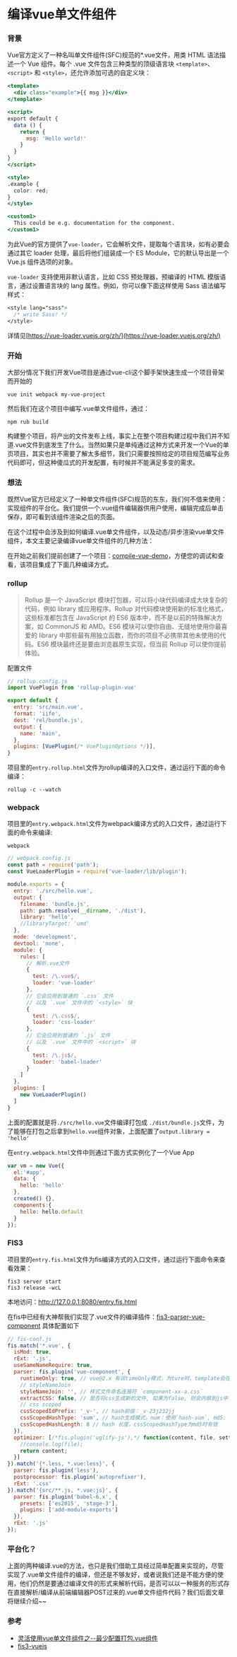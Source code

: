 # 编译vue单文件组件


### 背景

Vue官方定义了一种名叫单文件组件(SFC)规范的*.vue文件，用类 HTML 语法描述一个 Vue 组件。每个 .vue 文件包含三种类型的顶级语言块 `<template>`、`<script>` 和 `<style>`，还允许添加可选的自定义块：

```jsx
<template>
  <div class="example">{{ msg }}</div>
</template>

<script>
export default {
  data () {
    return {
      msg: 'Hello world!'
    }
  }
}
</script>

<style>
.example {
  color: red;
}
</style>

<custom1>
  This could be e.g. documentation for the component.
</custom1>
```
为此Vue的官方提供了`vue-loader`，它会解析文件，提取每个语言块，如有必要会通过其它 loader 处理，最后将他们组装成一个 ES Module，它的默认导出是一个 Vue.js 组件选项的对象。

`vue-loader` 支持使用非默认语言，比如 CSS 预处理器，预编译的 HTML 模版语言，通过设置语言块的 lang 属性。例如，你可以像下面这样使用 Sass 语法编写样式：

```sass
<style lang="sass">
  /* write Sass! */
</style>
```
详情见[https://vue-loader.vuejs.org/zh/](https://vue-loader.vuejs.org/zh/)

### 开始
大部分情况下我们开发Vue项目是通过vue-cli这个脚手架快速生成一个项目骨架而开始的
```
vue init webpack my-vue-project
```
然后我们在这个项目中编写.vue单文件组件，通过：
```
npm rub build 
```
构建整个项目，将产出的文件发布上线，事实上在整个项目构建过程中我们并不知道.vue文件到底发生了什么。当然如果只是单纯通过这种方式来开发一个Vue的单页项目，其实也并不需要了解太多细节，我们只需要按照给定的项目规范编写业务代码即可，但这种傻瓜式的开发配置，有时候并不能满足多变的需求。

### 想法
既然Vue官方已经定义了一种单文件组件(SFC)规范的东东，我们何不借来使用：实现组件的平台化。我们提供一个.vue组件编辑器供用户使用，编辑完成后单击保存，即可看到该组件渲染之后的页面。

在这个过程中会涉及到如何编译.vue单文件组件，以及动态/异步渲染vue单文件组件，本文主要记录编译vue单文件组件的几种方法：

在开始之前我们提前创建了一个项目：[compile-vue-demo](https://github.com/yangjunlong/compile-vue-demo)，方便您的调试和查看，该项目集成了下面几种编译方式。

### rollup
> Rollup 是一个 JavaScript 模块打包器，可以将小块代码编译成大块复杂的代码，例如 library 或应用程序。Rollup 对代码模块使用新的标准化格式，这些标准都包含在 JavaScript 的 ES6 版本中，而不是以前的特殊解决方案，如 CommonJS 和 AMD。ES6 模块可以使你自由、无缝地使用你最喜爱的 library 中那些最有用独立函数，而你的项目不必携带其他未使用的代码。ES6 模块最终还是要由浏览器原生实现，但当前 Rollup 可以使你提前体验。

配置文件
```javascript
// rollup.config.js
import VuePlugin from 'rollup-plugin-vue'

export default {
  entry: 'src/main.vue',
  format: 'iife',
  dest: 'rel/bundle.js',
  output: {
    name: 'main',
  },
  plugins: [VuePlugin(/* VuePluginOptions */)],
}
```
项目里的`entry.rollup.html`文件为rollup编译的入口文件，通过运行下面的命令编译：
```
rollup -c --watch
```



### webpack

项目里的`entry.webpack.html`文件为webpack编译方式的入口文件，通过运行下面的命令来编译:
```
webpack
```

```javascript
// webpack.config.js
const path = require('path');
const VueLoaderPlugin = require('vue-loader/lib/plugin');

module.exports = {
  entry: './src/hello.vue',
  output: {
    filename: 'bundle.js',
    path: path.resolve(__dirname, './dist'),
    library: 'hello',
    //libraryTarget: 'umd'
  },
  mode: 'development',
  devtool: 'none',
  module: {
    rules: [
      // 解析.vue文件
      {
        test: /\.vue$/,
        loader: 'vue-loader'
      },
      // 它会应用到普通的 `.css` 文件
      // 以及 `.vue` 文件中的 `<style>` 块
      {
        test: /\.css$/,
        loader: 'css-loader'
      },
      // 它会应用到普通的 `.js` 文件
      // 以及 `.vue` 文件中的 `<script>` 块
      {
        test: /\.js$/,
        loader: 'babel-loader'
      }
    ]
  },
  plugins: [
    new VueLoaderPlugin()
  ]
}
```

上面的配置就是将`./src/hello.vue`文件编译打包成 `./dist/bundle.js`文件，为了能够在打包之后拿到`hello.vue`组件对象，上面配置了`output.library = 'hello'`

在`entry.webpack.html`文件中则通过下面方式实例化了一个Vue App

```javascript
var vm = new Vue({
  el:'#app',
  data: {
    hello: 'hello'
  },
  created() {},
  components:{
    hello: hello.default
  }
});
```

### FIS3
项目里的`entry.fis.html`文件为fis编译方式的入口文件，通过运行下面命令来查看效果：

```
fis3 server start
fis3 release -wcL
```
本地访问：http://127.0.0.1:8080/entry.fis.html

在fis中已经有大神帮我们实现了.vue文件的编译插件：[fis3-parser-vue-component](https://github.com/ccqgithub/fis3-parser-vue-component) 具体配置如下

```javascript
// fis-conf.js
fis.match('*.vue', {
  isMod: true,
  rExt: '.js',
  useSameNameRequire: true,
  parser: fis.plugin('vue-component', {
    runtimeOnly: true, // vue@2.x 有润timeOnly模式，为ture时，template会在构建时转为render方法， 这里开启后paths中无需指定
    // styleNameJoin
    styleNameJoin: '', // 样式文件命名连接符 `component-xx-a.css`
    extractCSS: false, // 是否将css生成新的文件, 如果为false, 则会内联到js中
    // css scoped
    cssScopedIdPrefix: '_v-', // hash前缀：_v-23j232jj
    cssScopedHashType: 'sum', // hash生成模式，num：使用`hash-sum`, md5: 使用`fis.util.md5`
    cssScopedHashLength: 8 // hash 长度，cssScopedHashType为md5时有效
  }),
  optimizer: [/*fis.plugin('uglify-js'),*/ function(content, file, settings) {
    //console.log(file);
    return content;
  }]
}).match('{*.less, *.vue:less}', {
  parser: fis.plugin('less'),
  postprocessor: fis.plugin('autoprefixer'),
  rExt: '.css'
}).match('{src/**.js, *.vue:js}', {
  parser: fis.plugin('babel-6.x', {
    presets: ['es2015', 'stage-3'],
    plugins: ['add-module-exports']
  }),
  rExt: '.js'
});
```

### 平台化？
上面的两种编译.vue的方法，也只是我们借助工具经过简单配置来实现的，尽管实现了.vue单文件组件的编译，但还是不够友好，或者说我们还是不能方便的使用，他们仍然是要通过编译文件的形式来解析代码，是否可以以一种服务的形式存在直接解析/编译从前端编辑器POST过来的.vue单文件组件代码？我们后面文章将继续介绍~~

### 参考
* [灵活使用vue单文件组件之--最少配置打包.vue组件](https://segmentfault.com/a/1190000012410802)
* [fis3-vuejs](https://github.com/Martian1/fis3-vuejs)
